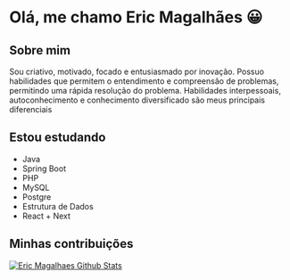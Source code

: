 # Olá, me chamo Eric Magalhães 😀

## Sobre mim
Sou criativo, motivado, focado e entusiasmado por inovação. Possuo habilidades que permitem o entendimento e compreensão de problemas, permitindo uma rápida resolução do problema. Habilidades interpessoais, autoconhecimento e conhecimento diversificado são meus principais diferenciais

## Estou estudando
- Java
- Spring Boot
- PHP
- MySQL
- Postgre
- Estrutura de Dados
- React + Next

## Minhas contribuições
[![Eric Magalhaes Github Stats](https://github-readme-stats.vercel.app/api?username=eric-souzams&show_icons=true&theme=dark&bg_color=0d1117&hide_border=true)](https://github.com/eric-souzams)
